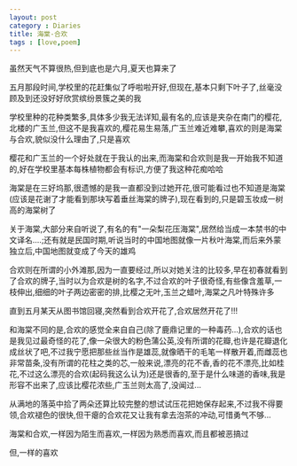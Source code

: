```yaml
---
layout: post
category : Diaries
title: 海棠-合欢
tags : [love,poem]
---
```



虽然天气不算很热,但到底也是六月,夏天也算来了
 
五月那段时间,学校里的花赶集似了呼啦啦开好,但现在,基本只剩下叶子了,丝毫没顾及到还没好好欣赏缤纷景簇之美的我
 
学校里种的花种类繁多,具体多少我无法详知,最有名的,应该是夹杂在南门的樱花,北楼的广玉兰,但这不是我喜欢的,樱花易生易落,广玉兰难近难攀,喜欢的则是海棠与合欢,貌似没什么理由了,只是喜欢
 
樱花和广玉兰的一个好处就在于我认的出来,而海棠和合欢则是我一开始我不知道的,好在学校里基本每株植物都会有标识,方便了我这种花痴哈哈
 
海棠是在三好坞那,很遗憾的是我一直都没到过她开花,很可能看过也不知道是海棠(应该是花谢了才能看到那块写着垂丝海棠的牌子),现在看到的,只是碧玉妆成一树高的海棠树了
 
关于海棠,大部分来自听说了,有名的有"一朵梨花压海棠",居然给当成一本禁书的中文译名....;还有就是民国时期,听说当时的中国地图就像一片秋叶海棠,而后来外蒙独立后,中国地图就变成了今天的雄鸡
 
合欢则在所谓的小外滩那,因为一直要经过,所以对她关注的比较多,早在初春就看到了合欢的牌子,当时以为合欢是树的名字,不过合欢的叶子很奇怪,有些像含羞草,一枝伸出,细细的叶子两边密密的排,比樱之无叶,玉兰之蜡叶,海棠之凡叶特殊许多
 
直到五月某天从图书馆回寝,突然看到合欢开花了,合欢居然开花了!!!
 
和海棠不同的是,合欢的感觉全来自自己(除了鹿鼎记里的一种毒药...),合欢的话也是我见过最奇怪的花了,像一朵很大的粉色蒲公英,没有所谓的花瓣,也许是花瓣退化成丝状了吧,不过我宁愿把那些丝当作是雄蕊,就像晒干的毛笔一样散开着,而雌蕊也非常苗条,没有所谓的花柱之类的芯,一般来说,漂亮的花不香,香的花不漂亮,比如桂花,不过这么漂亮的合欢(起码我这么认为)还是很香的,至于是什么味道的香味,我是形容不出来了,应该比樱花浓些,广玉兰则太高了,没闻过...
 
从满地的落英中拾了两朵还算比较完整的想试试压花把她保存起来,不过我不得要领,合欢褪色的很快,但干瘪的合欢花又让我有拿去泡茶的冲动,可惜勇气不够...
 
海棠和合欢,一样因为陌生而喜欢,一样因为熟悉而喜欢,而且都被恶搞过
 
但,一样的喜欢